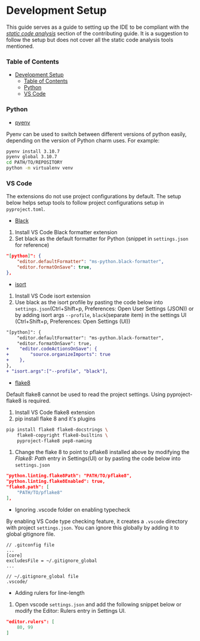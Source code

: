# Development Setup

This guide serves as a guide to setting up the IDE to be compliant with the
[*static code analysis*](CONTRIBUTING.md/#static-code-analysis) section
of the contributing guide. It is a suggestion to follow the setup but does
not cover all the static code analysis tools mentioned.

### Table of Contents
- [Development Setup](#development-setup)
    - [Table of Contents](#table-of-contents)
    - [Python](#python)
    - [VS Code](#vs-code)

### Python

- [pyenv](https://github.com/pyenv/pyenv)

Pyenv can be used to switch between different versions of python easily,
depending on the version of Python charm uses. For example:
```bash
pyenv install 3.10.7
pyenv global 3.10.7
cd PATH/TO/REPOSITORY
python -m virtualenv venv
```

### VS Code

The extensions do not use project configurations by default. The setup below
helps setup tools to follow project configurations setup in `pyproject.toml`.

- [Black](https://marketplace.visualstudio.com/items?itemName=ms-python.black-formatter)

1. Install VS Code Black formatter extension
2. Set black as the default formatter for Python (snippet in `settings.json` 
    for reference)
```json
"[python]": {
    "editor.defaultFormatter": "ms-python.black-formatter",
    "editor.formatOnSave": true,
},
```

- [isort](https://marketplace.visualstudio.com/items?itemName=ms-python.isort)

1. Install VS Code isort extension
2. Use black as the isort profile by pasting the code below into 
    `settings.json`(Ctrl+Shift+p, Preferences: Open User Settings (JSON)) or 
    by adding isort args `--profile`, `black`(separate item) in the 
    settings UI (Ctrl+Shift+p, Preferences: Open Settings (UI))
```diff
"[python]": {
    "editor.defaultFormatter": "ms-python.black-formatter",
    "editor.formatOnSave": true,
+    "editor.codeActionsOnSave": {
+        "source.organizeImports": true
+    },
},
+ "isort.args":["--profile", "black"],
```

- [flake8](https://marketplace.visualstudio.com/items?itemName=ms-python.flake8)

Default flake8 cannot be used to read the project settings.
Using pyproject-flake8 is required.

1. Install VS Code flake8 extension
2. pip install flake 8 and it's plugins
```bash
pip install flake8 flake8-docstrings \
    flake8-copyright flake8-builtins \
    pyproject-flake8 pep8-naming
```
1. Change the flake 8 to point to pflake8 installed above by modifying the
    *Flake8: Path* entry in Settings(UI) or
    by pasting the code below into `settings.json`
```json
"python.linting.flake8Path": "PATH/TO/pflake8",
"python.linting.flake8Enabled": true,
"flake8.path": [
    "PATH/TO/pflake8"
],
```

- Ignoring .vscode folder on enabling typecheck

By enabling VS Code type checking feature, it creates a `.vscode` directory with
project `settings.json`. You can ignore this globally by adding it to global
gitignore file.
```
// .gitconfig file
...
[core]
excludesFile = ~/.gitignore_global
...

// ~/.gitignore_global file
.vscode/
```

- Adding rulers for line-length

1. Open vscode `settings.json` and add the following snippet below or modify the
    Editor: Rulers entry in Settings UI.
```json
"editor.rulers": [
    80, 99
]
```